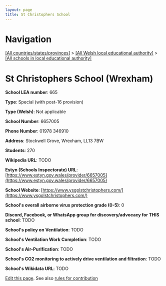 ```yaml
---
layout: page
title: St Christophers School
---
```

# Navigation

[[All countries/states/provinces]](../../..) > [[All Welsh local educational authority]](../..) > [[All schools in local educational authority]](..)

# St Christophers School (Wrexham)

**School LEA number**: 665

**Type**: Special (with post-16 provision)

**Type (Welsh)**: Not applicable

**School Number**: 6657005

**Phone Number**: 01978 346910

**Address**: Stockwell Grove, Wrexham, LL13 7BW

**Students**: 270

**Wikipedia URL**: TODO

**Estyn (Schools Inspectorate) URL**: [https://www.estyn.gov.wales/provider/6657005](https://www.estyn.gov.wales/provider/6657005)

**School Website**: [https://www.ysgolstchristophers.com/](https://www.ysgolstchristophers.com/)

**School's overall airborne virus protection grade (0-5)**: 0

**Discord, Facebook, or WhatsApp group for discovery/advocacy for THIS school**: TODO

**School's policy on Ventilation**: TODO

**School's Ventilation Work Completion**: TODO

**School's Air-Purification**: TODO

**School's CO2 monitoring to actively drive ventilation and filtration**: TODO

**School's Wikidata URL**: TODO




[Edit this page](https://github.com/VentilationProject/Wales/edit/prif/./Wrexham/St_Christophers_School.md). See also [rules for contribution](../../../contribution-rules/)